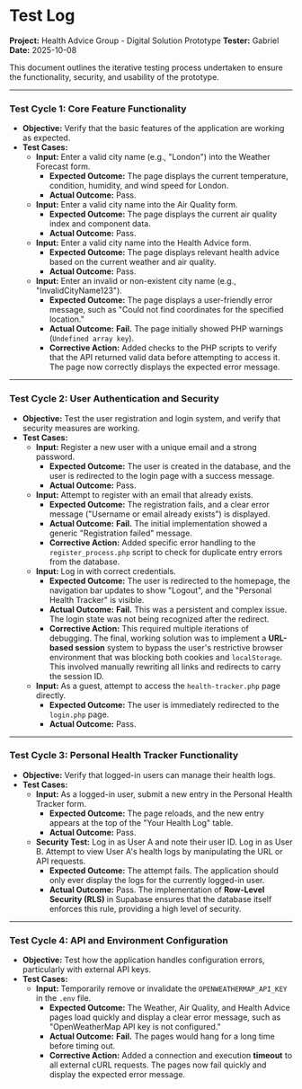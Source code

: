 # Test Log

**Project:** Health Advice Group - Digital Solution Prototype
**Tester:** Gabriel
**Date:** 2025-10-08

This document outlines the iterative testing process undertaken to ensure the functionality, security, and usability of the prototype.

---

### Test Cycle 1: Core Feature Functionality

*   **Objective:** Verify that the basic features of the application are working as expected.
*   **Test Cases:**
    *   **Input:** Enter a valid city name (e.g., "London") into the Weather Forecast form.
        *   **Expected Outcome:** The page displays the current temperature, condition, humidity, and wind speed for London.
        *   **Actual Outcome:** Pass.
    *   **Input:** Enter a valid city name into the Air Quality form.
        *   **Expected Outcome:** The page displays the current air quality index and component data.
        *   **Actual Outcome:** Pass.
    *   **Input:** Enter a valid city name into the Health Advice form.
        *   **Expected Outcome:** The page displays relevant health advice based on the current weather and air quality.
        *   **Actual Outcome:** Pass.
    *   **Input:** Enter an invalid or non-existent city name (e.g., "InvalidCityName123").
        *   **Expected Outcome:** The page displays a user-friendly error message, such as "Could not find coordinates for the specified location."
        *   **Actual Outcome:** **Fail.** The page initially showed PHP warnings (`Undefined array key`).
        *   **Corrective Action:** Added checks to the PHP scripts to verify that the API returned valid data before attempting to access it. The page now correctly displays the expected error message.

---

### Test Cycle 2: User Authentication and Security

*   **Objective:** Test the user registration and login system, and verify that security measures are working.
*   **Test Cases:**
    *   **Input:** Register a new user with a unique email and a strong password.
        *   **Expected Outcome:** The user is created in the database, and the user is redirected to the login page with a success message.
        *   **Actual Outcome:** Pass.
    *   **Input:** Attempt to register with an email that already exists.
        *   **Expected Outcome:** The registration fails, and a clear error message ("Username or email already exists") is displayed.
        *   **Actual Outcome:** **Fail.** The initial implementation showed a generic "Registration failed" message.
        *   **Corrective Action:** Added specific error handling to the `register_process.php` script to check for duplicate entry errors from the database.
    *   **Input:** Log in with correct credentials.
        *   **Expected Outcome:** The user is redirected to the homepage, the navigation bar updates to show "Logout", and the "Personal Health Tracker" is visible.
        *   **Actual Outcome:** **Fail.** This was a persistent and complex issue. The login state was not being recognized after the redirect.
        *   **Corrective Action:** This required multiple iterations of debugging. The final, working solution was to implement a **URL-based session** system to bypass the user's restrictive browser environment that was blocking both cookies and `localStorage`. This involved manually rewriting all links and redirects to carry the session ID.
    *   **Input:** As a guest, attempt to access the `health-tracker.php` page directly.
        *   **Expected Outcome:** The user is immediately redirected to the `login.php` page.
        *   **Actual Outcome:** Pass.

---

### Test Cycle 3: Personal Health Tracker Functionality

*   **Objective:** Verify that logged-in users can manage their health logs.
*   **Test Cases:**
    *   **Input:** As a logged-in user, submit a new entry in the Personal Health Tracker form.
        *   **Expected Outcome:** The page reloads, and the new entry appears at the top of the "Your Health Log" table.
        *   **Actual Outcome:** Pass.
    *   **Security Test:** Log in as User A and note their user ID. Log in as User B. Attempt to view User A's health logs by manipulating the URL or API requests.
        *   **Expected Outcome:** The attempt fails. The application should only ever display the logs for the currently logged-in user.
        *   **Actual Outcome:** Pass. The implementation of **Row-Level Security (RLS)** in Supabase ensures that the database itself enforces this rule, providing a high level of security.

---

### Test Cycle 4: API and Environment Configuration

*   **Objective:** Test how the application handles configuration errors, particularly with external API keys.
*   **Test Cases:**
    *   **Input:** Temporarily remove or invalidate the `OPENWEATHERMAP_API_KEY` in the `.env` file.
        *   **Expected Outcome:** The Weather, Air Quality, and Health Advice pages load quickly and display a clear error message, such as "OpenWeatherMap API key is not configured."
        *   **Actual Outcome:** **Fail.** The pages would hang for a long time before timing out.
        *   **Corrective Action:** Added a connection and execution **timeout** to all external cURL requests. The pages now fail quickly and display the expected error message.
